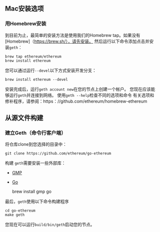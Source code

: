 ## Mac安装选项
### 用Homebrew安装

到目前为止，最简单的安装方法是使用我们的Homebrew tap。如果没有[Homebrew]（https://brew.sh/），请先安装。
然后运行以下命令添加点击并安装`geth`：

    brew tap ethereum/ethereum
    brew install ethereum

您可以通过运行`--devel`以下方式安装开发分支：

    brew install ethereum --devel

安装完成后，运行`geth account new`在您的节点上创建一个帐户。
您现在应该能够运行`geth`并连接到网络。
使用`geth --help`检查不同的选项和命令
有关选项和修补程序，请参阅：https：//github.com/ethereum/homebrew-ethereum
## 从源文件构建
### 建立Geth（命令行客户端）

将仓库clone到您选择的目录中：

    git clone https://github.com/ethereum/go-ethereum

构建 `geth`需要安装一些外部库：

* [GMP](https://gmplib.org/)
* [Go](https://golang.org/)


    brew install gmp go

最后，`geth`使用以下命令构建程序

    cd go-ethereum
    make geth

您现在可以运行`build/bin/geth`启动您的节点。
